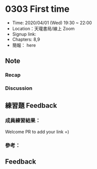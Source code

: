 # 0303 First time

- Time: 2020/04/01 (Wed) 19:30 ~ 22:00
- Location：天瓏書局/線上 Zoom
- Signup link:
- Chapters: 8,9
- 簡報： here

## Note

### Recap

### Discussion

## 練習題 Feedback

### 成員練習結果：

Welcome PR to add your link =)

### 參考：

## Feedback
